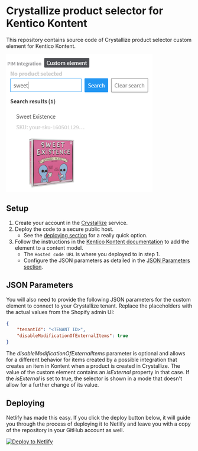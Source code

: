 # Crystallize product selector for Kentico Kontent

This repository contains source code of Crystallize product selector custom element for Kentico Kontent.

![Crystallize Product Selector](CrystallizeProductSelector.png)

## Setup

1. Create your account in the [Crystallize](https://crystallize.com/) service.
1. Deploy the code to a secure public host.
    * See the [deploying section](#deploying) for a really quick option.
1. Follow the instructions in the [Kentico Kontent documentation](https://docs.kontent.ai/tutorials/develop-apps/integrate/content-editing-extensions#a-displaying-your-custom-editor-in-kentico-kontent) to add the element to a content model.
    * The `Hosted code URL` is where you deployed to in step 1.
    * Configure the JSON parameters as detailed in the [JSON Parameters section](#json-parameters).

## JSON Parameters

You will also need to provide the following JSON parameters for the custom element to connect to your Crystallize tenant. Replace the placeholders with the actual values from the Shopify admin UI:

```json
{
    "tenantId": "<TENANT ID>",
    "disableModificationOfExternalItems": true
}
```

The *disableModificationOfExternalItems* parameter is optional and allows for a different behavior for items created by a possible integration that creates an item in Kontent when a product is created in Crystallize. The value of the custom element contains an *isExternal* property in that case. If the *isExternal* is set to true, the selector is shown in a mode that doesn't allow for a further change of its value.

## Deploying

Netlify has made this easy. If you click the deploy button below, it will guide you through the process of deploying it to Netlify and leave you with a copy of the repository in your GitHub account as well.

[![Deploy to Netlify](https://www.netlify.com/img/deploy/button.svg)](https://app.netlify.com/start/deploy?repository=https://github.com/huluvu21/kontent-custom-element-crystallize)